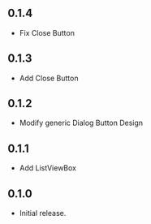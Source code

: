 ## 0.1.4
* Fix Close Button

## 0.1.3
* Add Close Button

## 0.1.2
* Modify generic Dialog Button Design

## 0.1.1
* Add ListViewBox

## 0.1.0
* Initial release.
